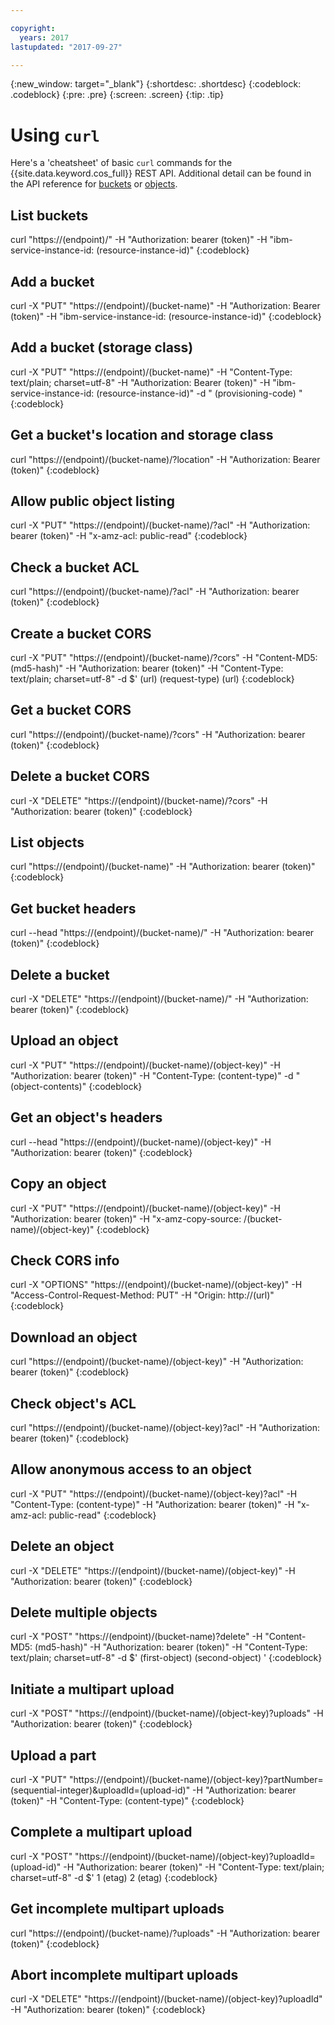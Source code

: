 ```yaml
---

copyright:
  years: 2017
lastupdated: "2017-09-27"

---
```

{:new_window: target="_blank"}
{:shortdesc: .shortdesc}
{:codeblock: .codeblock}
{:pre: .pre}
{:screen: .screen}
{:tip: .tip}

# Using `curl`

Here's a 'cheatsheet' of basic `curl` commands for the {{site.data.keyword.cos_full}} REST API.  Additional detail can be found in the API reference for [buckets](docs/services/cloud-object-storage/api-reference/api-reference-buckets.html) or [objects](docs/services/cloud-object-storage/api-reference/api-reference-objects.html).


List buckets
------------

curl "https://(endpoint)/"
 -H "Authorization: bearer (token)"
 -H "ibm-service-instance-id: (resource-instance-id)"
{:codeblock}

Add a bucket
------------

curl -X "PUT" "https://(endpoint)/(bucket-name)"
 -H "Authorization: Bearer (token)"
 -H "ibm-service-instance-id: (resource-instance-id)"
{:codeblock}

Add a bucket (storage class)
----------------------------

curl -X "PUT" "https://(endpoint)/(bucket-name)"
 -H "Content-Type: text/plain; charset=utf-8"
 -H "Authorization: Bearer (token)"
 -H "ibm-service-instance-id: (resource-instance-id)"
 -d "<CreateBucketConfiguration>
       <LocationConstraint>(provisioning-code)</LocationConstraint>
     </CreateBucketConfiguration>"
{:codeblock}

Get a bucket's location and storage class
-----------------------------------------

curl "https://(endpoint)/(bucket-name)/?location"
 -H "Authorization: Bearer (token)"
{:codeblock}

Allow public object listing
---------------------------

curl -X "PUT" "https://(endpoint)/(bucket-name)/?acl"
 -H "Authorization: bearer (token)"
 -H "x-amz-acl: public-read"
{:codeblock}

Check a bucket ACL
------------------

curl "https://(endpoint)/(bucket-name)/?acl"
 -H "Authorization: bearer (token)"
{:codeblock}

Create a bucket CORS
--------------------

curl -X "PUT" "https://(endpoint)/(bucket-name)/?cors"
 -H "Content-MD5: (md5-hash)"
 -H "Authorization: bearer (token)"
 -H "Content-Type: text/plain; charset=utf-8"
 -d \$'<CORSConfiguration>
         <CORSRule>
           <AllowedOrigin>(url)</AllowedOrigin>
           <AllowedMethod>(request-type)</AllowedMethod>
           <AllowedHeader>(url)</AllowedHeader>
         </CORSRule>
       </CORSConfiguration>
{:codeblock}

Get a bucket CORS
-----------------

curl "https://(endpoint)/(bucket-name)/?cors"
 -H "Authorization: bearer (token)"
{:codeblock}

Delete a bucket CORS
--------------------

curl -X "DELETE" "https://(endpoint)/(bucket-name)/?cors"
 -H "Authorization: bearer (token)"
{:codeblock}

List objects
------------

curl "https://(endpoint)/(bucket-name)"
 -H "Authorization: bearer (token)"
{:codeblock}

Get bucket headers
------------------

curl --head "https://(endpoint)/(bucket-name)/"
 -H "Authorization: bearer (token)"
{:codeblock}

Delete a bucket
---------------

curl -X "DELETE" "https://(endpoint)/(bucket-name)/"
 -H "Authorization: bearer (token)"
{:codeblock}

Upload an object
----------------

curl -X "PUT" "https://(endpoint)/(bucket-name)/(object-key)"
 -H "Authorization: bearer (token)"
 -H "Content-Type: (content-type)"
 -d "(object-contents)"
{:codeblock}

Get an object's headers
-----------------------

curl --head "https://(endpoint)/(bucket-name)/(object-key)"
 -H "Authorization: bearer (token)"
{:codeblock}

Copy an object
--------------

curl -X "PUT" "https://(endpoint)/(bucket-name)/(object-key)"
 -H "Authorization: bearer (token)"
 -H "x-amz-copy-source: /(bucket-name)/(object-key)"
{:codeblock}

Check CORS info
---------------

curl -X "OPTIONS" "https://(endpoint)/(bucket-name)/(object-key)"
 -H "Access-Control-Request-Method: PUT"
 -H "Origin: http://(url)"
{:codeblock}

Download an object
------------------

curl "https://(endpoint)/(bucket-name)/(object-key)"
 -H "Authorization: bearer (token)"
{:codeblock}

Check object's ACL
------------------

curl "https://(endpoint)/(bucket-name)/(object-key)?acl"
 -H "Authorization: bearer (token)"
{:codeblock}

Allow anonymous access to an object
-----------------------------------

curl -X "PUT" "https://(endpoint)/(bucket-name)/(object-key)?acl"
 -H "Content-Type: (content-type)"
 -H "Authorization: bearer (token)"
 -H "x-amz-acl: public-read"
{:codeblock}

Delete an object
----------------

curl -X "DELETE" "https://(endpoint)/(bucket-name)/(object-key)"
 -H "Authorization: bearer (token)"
{:codeblock}

Delete multiple objects
-----------------------

curl -X "POST" "https://(endpoint)/(bucket-name)?delete"
 -H "Content-MD5: (md5-hash)"
 -H "Authorization: bearer (token)"
 -H "Content-Type: text/plain; charset=utf-8"
 -d \$'<?xml version="1.0" encoding="UTF-8"?>
         <Delete>
           <Object>
             <Key>(first-object)</Key>
           </Object>
           <Object>
             <Key>(second-object)</Key>
           </Object>
         </Delete> '
{:codeblock}

Initiate a multipart upload
---------------------------

curl -X "POST" "https://(endpoint)/(bucket-name)/(object-key)?uploads"
 -H "Authorization: bearer (token)"
{:codeblock}

Upload a part
-------------

curl -X "PUT" "https://(endpoint)/(bucket-name)/(object-key)?partNumber=(sequential-integer)&uploadId=(upload-id)"
 -H "Authorization: bearer (token)"
 -H "Content-Type: (content-type)"
{:codeblock}

Complete a multipart upload
---------------------------

curl -X "POST" "https://(endpoint)/(bucket-name)/(object-key)?uploadId=(upload-id)"
 -H "Authorization: bearer (token)"
 -H "Content-Type: text/plain; charset=utf-8"
 -d \$'<CompleteMultipartUpload>
         <Part>
           <PartNumber>1</PartNumber>
           <ETag>(etag)</ETag>
         </Part>
         <Part>
           <PartNumber>2</PartNumber>
           <ETag>(etag)</ETag>
         </Part>
       </CompleteMultipartUpload>
{:codeblock}

Get incomplete multipart uploads
--------------------------------

curl "https://(endpoint)/(bucket-name)/?uploads"
 -H "Authorization: bearer (token)"
{:codeblock}

Abort incomplete multipart uploads
----------------------------------

curl -X "DELETE" "https://(endpoint)/(bucket-name)/(object-key)?uploadId"
 -H "Authorization: bearer (token)"
{:codeblock}
